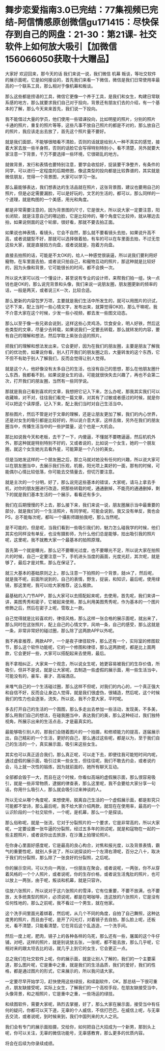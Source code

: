 # 舞步恋爱指南3.0已完结：77集视频已完结-阿信情感原创微信gu171415：尽快保存到自己的网盘：21-30：第21课- 社交软件上如何放大吸引【加微信156066050获取十大赠品】

大家好 欢迎回来，那今天的话 我们来说一说，我们微信 机幕 叛谈，等社交软件的展示面呢，它是如何接设的，首先我们来看一下微信，微信是我们日常使用率最高的一个联系工具，那么相对于像机幕和叛谈。

那么这些都是捞语的工具，微信它更像一个养于工具，是我们和女生，构建日常联系感的地方，那么就要求我们自己对于投向，背景还有朋友们去的介绍，有一个基本的了解，那么今天来来首先，我们说一下投向。

我不能借过大量的学员，他们使用一些错课投向，比如明星的照片，分别的照片 卡通的照片，重复的照片等等，这些凡事不放自己照片的都是不对的，那么放自己的照片，我应该走出去放了，首先这个照片量不要好。

就是我们面部，不能够很暗看不清脸，否则的话就是给别人一种不真实的感觉，接着大家去放一些半身照，否则的话脸它会写得特别特别小，看不清楚，另外就要大家注意一下背景，千万不要选择一些环境，它很砸乱的地方。

就做背景，发行和表情也要特别注意，要学会收拾好，捉装要干净整齐，有条件的同学，可以进行一定程度的后期修图，像这类型的投向都是比较靠谱的，其实就是微信朋友，觉得一个背景图，大家可以学习一张。

那么最能够表达，我们想表达的生活品就在照片，这张背景图，建议也要用自己的照片，但是必定需要漏脸，可以是好玩的，文艺的生活的，都可以，那么同样的一个道理，就是构图的一个美感，用光和角度。

都是非常需要注意的，因为背景图的尺寸，它是很大，所以说大家一定要注意，阳长闭软，就是注意自己的哪边脸，它是比较帅的，哪个角度它比较帅，就从哪边去拍，如果说侧面的这个轮廓，很好看，那就不要去拍正面。

如果说也神表情，看镜头，它会不自然，那么就不要看镜头去拍，如果说升高不高，或者说腿型不好，那就可以选择做着拍，有车的可以在车里面去拍，不过无忽这些大家，就是直接拍方向盘，或者说就是，抱着方向盘。

直接去拍照的话，可能是不太OK的，给人一种感觉很装逼，所以说我们要利用好寵物，在车里面去拍，或者说只拍自己，和寵物互动的照片，那这种就是比较好的，因为头像和背景，它可能很长的时间，都不会换一次。

所以说大家可以找一个懂设计，甚至说有专业的设计师，来帮我们拍一组，快一点钱也是OK的，那么说完背景和头像，我们来说一说朋友圈，朋友圈更新的频率的话，一般是两天，或者说三K一次，比较合适。

那么更新的内容包罗万项，主要就是我们生活中所发生的，就可以用图片的识试，记不下来，配上当时一些心情文字，发布出来，就算觉得OK的，那么干嘛呢，我不介意大家在这个时候，少发一些小视频，都去发一些图文动态。

那么以至于像一些兄弟会说到，这样这些心灵鸡汤，饮食安全，明人好铁，然后这些类型的文章，尽量少去转载，如果说我们一定要去转载，那么就转发的内容，要有自己的理解和想法，然后学取上紫张合适的照片。

把我们的理解和想法发出来，它会更好，因为在我们的朋友圈，主要是朋友了解我们的优功势，如果说你看，别人打开我们的朋友圈之后，大量转发的这个东西，它不但不有助于别人了解我们，反而会觉得让别人觉得。

就是这个人，他好像没有太多自己的生活，也没有自己的思想，那么在他朋友圈什么东西，我都看不到，如果说是女生的话，可能就很快失去兴趣了，再也不会第二次，打开我们的朋友圈，当然有一些同学说。

那就是我自己看到喜欢的文章，我想把它记入下来，怎么办呢，那我其实我们可以收藏嘛，对不对，往往我们看完一篇文章，对其有了过敏或者感过的时候，就是你可以把这个读厚感，记入下来，配上我们当时对自己生活当中。

那些图片，然后不管是对于文章的理解，还是让朋友更加了解，我们的内心世界，还是对女生的吸引都是比较好的，所以说介意大家，这样去做，另外在我们的朋友圈当中，传播生活当中的一些护盟量，这个也是一大机会。

那比如说我今天和老板，去干了一下，内傻逼，不懂就不要瞎逼逼，然后机机外外，那这种就是特别特别不好的，又或者说的，比如说一个女生，她的一个朋友圈，就这个女生她光去看外星，可能算是一个八分的美女。

但是当她发这样的一个朋友圈之后，那立马就对她没有任何的兴趣，所以说大家可以在朋友圈当中，去展示我们乐观，机极，阳光项上美好的一面，那有的时候，可能偶尔心情比较低落，你可能去交情量去，但切万要注意。

就是主次的一个分明，好了，那么说完这些基本的错误，大家呢，请马上拿去手机，对你的朋友圈进行改造，把那些转载的呢，通通删掉，不能亮的通通删掉，剩下的就是我们基本生活的一个展示，看看还有多少。

我们在后期慢慢的不上去，那么接下来，我们来说一说，朋友圈展示当中最重要的部分，就是我们的一个生活照片，有同学呢，可能会说到，我又没有单反，我也会PS，总不能每次呢，都叫一个攝影师跟拍我吧，那么当然呢。

是不可能的，但是呢，当我们看到一些吸引我们的，魅力怎么碰我学的时候，他们其实也同样没有单反，也没有摄影师，为什么他们总是能够，拍出吸引我的照片呢，这里呢，我不就教大家一个最基本的拍照原理。

首先第一个就是曝光，那么记不要曝光过度，也不要曝光不足，所以说大家在拍照片的时候，自己一定要注意一下，手机进头当度的画面，光度光赶，其次呢，就是够了，最后才是对焦，那么在保证了。

就三大基本的基础原则之上，那么注意一下拍照的一个背景，就ok了，然后呢，就是我不呢，前面所说到的，自己的表情，野生，捉装，和知识，最后呢，使用绿镜，那这里呢，我可以给大家推荐，这么极款。

最基础的入门节APP，那么大家可以去搭配起来呢，去使用，首先呢，我们来讲一讲，美图秀秀和密子，它被起来使用，那么利用美图秀秀呢，作为基本的一个图片修飾之后，然后在密子上呢，雪取上一款。

自己觉得就是比较喜欢的，律径风格，那么这样一张合格的展示面呢，就出来了，那么同时在这张照片，配上自己的心情文字，风响一条，自己的感受，那么这就是一条，非常非常好的碰过圈，那么除了这两款APP以外呢。

我不再拿推荐，两款APP，一个是夜子律径软件，那么还有一个，实际室的修图软节，那么这个软件功能呢，它的一个修图和律径，那么这两款呢，都是比上面两款，它会更好一些，大家可以搭配起来去使用，最后。

我不拿相纠正，大家来一个观念，所以说女生呢，她更容易被我们的生存价值，所吸引，但并不是说，就是让大家呢，去制造一些虚假的展示面，用一些生活当中，可能没有的，豪车、豪才、高端酒店。

来堆气自己的一个生活碰过圈，那么这样不但呢，对我们的内心的，一个真正强大和自信不好，反而会让身边人觉得，就是我们很虚伪，很辅造，然后呢，这个时候我们的性力也会逐渐，流失，所以说，我不介意大家，平时呢。

多去打开自己的生活的一个围图，那么多走出去参加一些活动，发现美，不多美，那么用我们自己的想法，在碰我圈当中，表达我们的美，那么这种经过，我们独特视角，所展示出来的生活点击，才是最真实的。

最能够吸引别人的，那我们会随着图片的一个拍摄，和修顺能力的提高，逐届展示出，自己精彩的一个生活，更好的自己，那么通过这些呢，都是以为，至于我们自己的生活的一个，真实展示面，吸引来这些女生。

其实也可以真正适合我们，那么真正呢，可以走下去，即便往我可能短时间内呢，通过虚假的展示面，吸引过来一些女生，但往往呢，我们不敢去约会，或者说约会，马上就一次性的锻炼，因为就前面的，她所有聊天互动。

全部都会毁于一大，而且在这个时候，你看似高端的虚假展示面，那么很容易吸引，就是一些非常物质，逮据的律查表，那么这里呢，我不会要给大家分享一句话，你用什么吸引人，那么就会吸引过来神谈的人。

所以无论从哪个角度呢，来想使用，脱离自己生活的一个虚假展示面，都是影究只可能都不堂诗，那么最后呢，我不给大家介绍两款，就现在在使用率，最高的一个认识阶段的一个社交软件，一个呢，是机幕，那么一个是探谈。

那么俗称呢，就是一张流，它对于分裂照片的一个要求，它是非常高的，所以大家呢，一定要设置一张牛逼的分裂照，经过五多年的测试呢，就是和寇物在一起的一些主题照片，或者说你出去旅游，在沙灘上拍理论照片。

在你身心里面好感度呢，它是最高的良心构合，对焦和报光度，以及背景表情，霸气的重要性呢，就别人多说了，所以说探谈的一个左滑右滑呢，百分之八十，取决于我们的分裂照，那么除了一张良好的分裂照，之后呢。

你的展示空间，可以方向一两张，一份朋友在聚会，或者说呢，一两张，你不从穿着风格的一个个人照片，或者说呢，你的生存价格，或者说生活鬼肚的照片，也可以放上一两张，由于呢，叛谈和机幕，就是只容许。

往放六张照片，所以说对于这六张照片的雪泽，它有位重要，不要不放满，也不要放，太多统类型的照片，必须说呢，都是在喝咖啡，连这放的六张照片，它是没有任何性地的，那么之前呢，我不看过一个男生，就在他家。

这个洗手间里面光着绑着，然后呢，从几个不同的角度，自拍了自己舞照，这种达度男的照片，而且由于呢，是开了闪光灯，对着镜子去自拍，那么脸上呢，还板光，看不清楚，只能看清楚，它在背后这个乱造造，一个洗手间。

然后一度上呢，肥肉，镜子上的各种各样的乌死，那么还有一些，屠属的这个牛仔铺，对吧，这样的照片，就是别说放五张，一张呢，都不能去放，那么几乎呢，它相对来的跟太坦去比的话，就几乎上到它的女生，它会更正一点。

总之我们在社交软件上呢，你的展示面，就是让别人了解的，我们的一个主要渠道，那么图片呢，它是重中之重，就是我们的生活品质，我们的爱好，我们的性格，都是通过图片的形式，它来展示的，所以我问请大家。

一定要尽早开始学习，赶快使用这些绿技，和续副软件，OK，那总结一下很可重点，朋友缺接受呢，实际上女生，了解我们的一个高校手段，在朋友缺接受当中，头像背景，和之相照片，它是重中之重，一些场运的绿技。

和续图软件，需要大家呢，熟烈去掌握，好了，那么大家在展示面，接受当中有任何的疑问，你都可以天下道，无辜的个人威信，不信打巴巴，在威信上呢，与无辜去交流，或者说呢，到时候来到，我们中国列来的大人之讯。

我们会有专门的展示面拍摄，交给你，如何把自己大招成为一个新男，那到头上呢，你可以关注，无辜的微信功能号，无辜感教育，那么更多的优质内容。

将会在后续为你录续成绩。